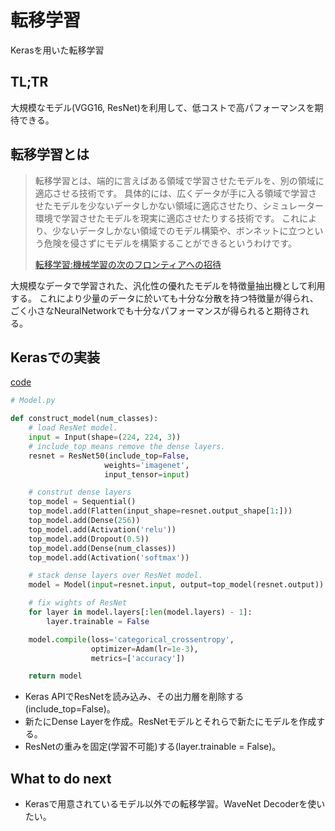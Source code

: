 # 転移学習
Kerasを用いた転移学習

## TL;TR
大規模なモデル(VGG16, ResNet)を利用して、低コストで高パフォーマンスを期待できる。

## 転移学習とは
> 転移学習とは、端的に言えばある領域で学習させたモデルを、別の領域に適応させる技術です。
> 具体的には、広くデータが手に入る領域で学習させたモデルを少ないデータしかない領域に適応させたり、シミュレーター環境で学習させたモデルを現実に適応させたりする技術です。
> これにより、少ないデータしかない領域でのモデル構築や、ボンネットに立つという危険を侵さずにモデルを構築することができるというわけです。
>
> [転移学習:機械学習の次のフロンティアへの招待](https://qiita.com/icoxfog417/items/48cbf087dd22f1f8c6f4)

大規模なデータで学習された、汎化性の優れたモデルを特徴量抽出機として利用する。
これにより少量のデータに於いても十分な分散を持つ特徴量が得られ、ごく小さなNeuralNetworkでも十分なパフォーマンスが得られると期待される。

## Kerasでの実装
[code](https://github.com/Deep-Black-Sky/transfer-training)

```python
# Model.py

def construct_model(num_classes):
    # load ResNet model.
    input = Input(shape=(224, 224, 3))
    # include_top means remove the dense layers.
    resnet = ResNet50(include_top=False,
                     weights='imagenet',
                     input_tensor=input)

    # construt dense layers
    top_model = Sequential()
    top_model.add(Flatten(input_shape=resnet.output_shape[1:]))
    top_model.add(Dense(256))
    top_model.add(Activation('relu'))
    top_model.add(Dropout(0.5))
    top_model.add(Dense(num_classes))
    top_model.add(Activation('softmax'))

    # stack dense layers over ResNet model.
    model = Model(input=resnet.input, output=top_model(resnet.output))

    # fix wights of ResNet
    for layer in model.layers[:len(model.layers) - 1]:
        layer.trainable = False

    model.compile(loss='categorical_crossentropy',
                  optimizer=Adam(lr=1e-3),
                  metrics=['accuracy'])

    return model
```

- Keras APIでResNetを読み込み、その出力層を削除する(include_top=False)。
- 新たにDense Layerを作成。ResNetモデルとそれらで新たにモデルを作成する。
- ResNetの重みを固定(学習不可能)する(layer.trainable = False)。

## What to do next
- Kerasで用意されているモデル以外での転移学習。WaveNet Decoderを使いたい。
